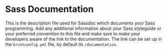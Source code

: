 # Sass Documentation
This is the description file used for Sassdoc which documents your Sass programming. Add any additional information about your Sass styleguide or your preferred convention to this file and make sure to make your developers aware of the link to the documentation. The link can be set up in the `Gruntconfig.yml` file, by default its `/documentation`.
